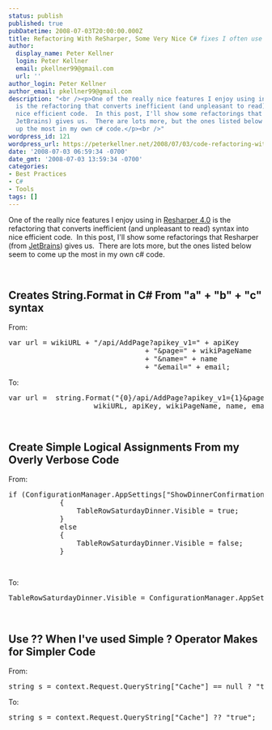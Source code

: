 ```yaml
---
status: publish
published: true
pubDatetime: 2008-07-03T20:00:00.000Z
title: Refactoring With ReSharper, Some Very Nice C# fixes I often use
author:
  display_name: Peter Kellner
  login: Peter Kellner
  email: pkellner99@gmail.com
  url: ''
author_login: Peter Kellner
author_email: pkellner99@gmail.com
description: "<br /><p>One of the really nice features I enjoy using in Resharper 4.0
  is the refactoring that converts inefficient (and unpleasant to read) syntax into
  nice efficient code.  In this post, I'll show some refactorings that Resharper (from
  JetBrains) gives us.  There are lots more, but the ones listed below seem to come
  up the most in my own c# code.</p><br />"
wordpress_id: 121
wordpress_url: https://peterkellner.net/2008/07/03/code-refactoring-with-resharper/
date: '2008-07-03 06:59:34 -0700'
date_gmt: '2008-07-03 13:59:34 -0700'
categories:
- Best Practices
- C#
- Tools
tags: []
---
```

<p>One of the really nice features I enjoy using in <a href="http://www.jetbrains.com/resharper/" target="_blank">Resharper 4.0</a> is the refactoring that converts inefficient (and unpleasant to read) syntax into nice efficient code.&#160; In this post, I'll show some refactorings that Resharper (from <a href="http://www.jetbrains.com/index.html" target="_blank">JetBrains</a>) gives us.&#160; There are lots more, but the ones listed below seem to come up the most in my own c# code.</p>
<p> <!--more--><br />
<h2>Creates String.Format in C# From &quot;a&quot; + &quot;b&quot; + &quot;c&quot; syntax</h2>
<p>From:</p>
<pre class="csharpcode">var url = wikiURL + <span class="str">&quot;/api/AddPage?apikey_v1=&quot;</span> + apiKey
                                + <span class="str">&quot;&amp;page=&quot;</span> + wikiPageName
                                + <span class="str">&quot;&amp;name=&quot;</span> + name
                                + <span class="str">&quot;&amp;email=&quot;</span> + email; </pre>
<p>
  </p>
<style type="text/css">
.csharpcode, .csharpcode pre<br />
{<br />
	font-size: small;<br />
	color: black;<br />
	font-family: consolas, "Courier New", courier, monospace;<br />
	background-color: #ffffff;<br />
	/*white-space: pre;*/<br />
}<br />
.csharpcode pre { margin: 0em; }<br />
.csharpcode .rem { color: #008000; }<br />
.csharpcode .kwrd { color: #0000ff; }<br />
.csharpcode .str { color: #006080; }<br />
.csharpcode .op { color: #0000c0; }<br />
.csharpcode .preproc { color: #cc6633; }<br />
.csharpcode .asp { background-color: #ffff00; }<br />
.csharpcode .html { color: #800000; }<br />
.csharpcode .attr { color: #ff0000; }<br />
.csharpcode .alt<br />
{<br />
	background-color: #f4f4f4;<br />
	width: 100%;<br />
	margin: 0em;<br />
}<br />
.csharpcode .lnum { color: #606060; }</style>
<p>To:</p>
<pre class="csharpcode">var url =  <span class="kwrd">string</span>.Format(<span class="str">&quot;{0}/api/AddPage?apikey_v1={1}&amp;page={2}&amp;name={3}&amp;email={4}&quot;</span>,
                    wikiURL, apiKey, wikiPageName, name, email); </pre>
<p>
  </p>
<style type="text/css">
.csharpcode, .csharpcode pre<br />
{<br />
	font-size: small;<br />
	color: black;<br />
	font-family: consolas, "Courier New", courier, monospace;<br />
	background-color: #ffffff;<br />
	/*white-space: pre;*/<br />
}<br />
.csharpcode pre { margin: 0em; }<br />
.csharpcode .rem { color: #008000; }<br />
.csharpcode .kwrd { color: #0000ff; }<br />
.csharpcode .str { color: #006080; }<br />
.csharpcode .op { color: #0000c0; }<br />
.csharpcode .preproc { color: #cc6633; }<br />
.csharpcode .asp { background-color: #ffff00; }<br />
.csharpcode .html { color: #800000; }<br />
.csharpcode .attr { color: #ff0000; }<br />
.csharpcode .alt<br />
{<br />
	background-color: #f4f4f4;<br />
	width: 100%;<br />
	margin: 0em;<br />
}<br />
.csharpcode .lnum { color: #606060; }</style>
<p>&#160;</p>
<h2>Create Simple Logical Assignments From my Overly Verbose Code</h2>
<p>From:</p>
<pre class="csharpcode"><span class="kwrd">if</span> (ConfigurationManager.AppSettings[<span class="str">&quot;ShowDinnerConfirmation&quot;</span>].ToLower().Equals(<span class="str">&quot;true&quot;</span>))
            {
                TableRowSaturdayDinner.Visible = <span class="kwrd">true</span>;
            }
            <span class="kwrd">else</span>
            {
                TableRowSaturdayDinner.Visible = <span class="kwrd">false</span>;
            } </pre>
<p>
  </p>
<style type="text/css">
.csharpcode, .csharpcode pre<br />
{<br />
	font-size: small;<br />
	color: black;<br />
	font-family: consolas, "Courier New", courier, monospace;<br />
	background-color: #ffffff;<br />
	/*white-space: pre;*/<br />
}<br />
.csharpcode pre { margin: 0em; }<br />
.csharpcode .rem { color: #008000; }<br />
.csharpcode .kwrd { color: #0000ff; }<br />
.csharpcode .str { color: #006080; }<br />
.csharpcode .op { color: #0000c0; }<br />
.csharpcode .preproc { color: #cc6633; }<br />
.csharpcode .asp { background-color: #ffff00; }<br />
.csharpcode .html { color: #800000; }<br />
.csharpcode .attr { color: #ff0000; }<br />
.csharpcode .alt<br />
{<br />
	background-color: #f4f4f4;<br />
	width: 100%;<br />
	margin: 0em;<br />
}<br />
.csharpcode .lnum { color: #606060; }</style>
<p>&#160;</p>
<p>To:</p>
<pre class="csharpcode">TableRowSaturdayDinner.Visible = ConfigurationManager.AppSettings[<span class="str">&quot;ShowDinnerConfirmation&quot;</span>].ToLower().Equals(<span class="str">&quot;true&quot;</span>); </pre>
<p>
  </p>
<style type="text/css">
.csharpcode, .csharpcode pre<br />
{<br />
	font-size: small;<br />
	color: black;<br />
	font-family: consolas, "Courier New", courier, monospace;<br />
	background-color: #ffffff;<br />
	/*white-space: pre;*/<br />
}<br />
.csharpcode pre { margin: 0em; }<br />
.csharpcode .rem { color: #008000; }<br />
.csharpcode .kwrd { color: #0000ff; }<br />
.csharpcode .str { color: #006080; }<br />
.csharpcode .op { color: #0000c0; }<br />
.csharpcode .preproc { color: #cc6633; }<br />
.csharpcode .asp { background-color: #ffff00; }<br />
.csharpcode .html { color: #800000; }<br />
.csharpcode .attr { color: #ff0000; }<br />
.csharpcode .alt<br />
{<br />
	background-color: #f4f4f4;<br />
	width: 100%;<br />
	margin: 0em;<br />
}<br />
.csharpcode .lnum { color: #606060; }</style>
<p>&#160;</p>
<h2>Use ?? When I've used Simple ? Operator Makes for Simpler Code</h2>
<p>From:</p>
<pre class="csharpcode"><span class="kwrd">string</span> s = context.Request.QueryString[<span class="str">&quot;Cache&quot;</span>] == <span class="kwrd">null</span> ? <span class="str">&quot;true&quot;</span> : context.Request.QueryString[<span class="str">&quot;Cache&quot;</span>];</pre>
<p>
  </p>
<style type="text/css">
.csharpcode, .csharpcode pre<br />
{<br />
	font-size: small;<br />
	color: black;<br />
	font-family: consolas, "Courier New", courier, monospace;<br />
	background-color: #ffffff;<br />
	/*white-space: pre;*/<br />
}<br />
.csharpcode pre { margin: 0em; }<br />
.csharpcode .rem { color: #008000; }<br />
.csharpcode .kwrd { color: #0000ff; }<br />
.csharpcode .str { color: #006080; }<br />
.csharpcode .op { color: #0000c0; }<br />
.csharpcode .preproc { color: #cc6633; }<br />
.csharpcode .asp { background-color: #ffff00; }<br />
.csharpcode .html { color: #800000; }<br />
.csharpcode .attr { color: #ff0000; }<br />
.csharpcode .alt<br />
{<br />
	background-color: #f4f4f4;<br />
	width: 100%;<br />
	margin: 0em;<br />
}<br />
.csharpcode .lnum { color: #606060; }</style>
<p>To:</p>
<pre class="csharpcode"><span class="kwrd">string</span> s = context.Request.QueryString[<span class="str">&quot;Cache&quot;</span>] ?? <span class="str">&quot;true&quot;</span>;</pre>
<p>
  </p>
<style type="text/css">
.csharpcode, .csharpcode pre<br />
{<br />
	font-size: small;<br />
	color: black;<br />
	font-family: consolas, "Courier New", courier, monospace;<br />
	background-color: #ffffff;<br />
	/*white-space: pre;*/<br />
}<br />
.csharpcode pre { margin: 0em; }<br />
.csharpcode .rem { color: #008000; }<br />
.csharpcode .kwrd { color: #0000ff; }<br />
.csharpcode .str { color: #006080; }<br />
.csharpcode .op { color: #0000c0; }<br />
.csharpcode .preproc { color: #cc6633; }<br />
.csharpcode .asp { background-color: #ffff00; }<br />
.csharpcode .html { color: #800000; }<br />
.csharpcode .attr { color: #ff0000; }<br />
.csharpcode .alt<br />
{<br />
	background-color: #f4f4f4;<br />
	width: 100%;<br />
	margin: 0em;<br />
}<br />
.csharpcode .lnum { color: #606060; }</style>
